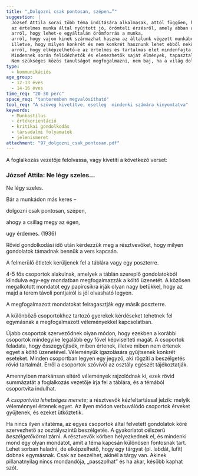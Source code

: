 ```yaml
---
title: "„Dolgozni csak pontosan, szépen…”"
suggestion: | 
  József Attila sorai több téma indítására alkalmasak, attól függően, hogy milyen gondolatokat váltanak ki a gyerekekből. Beszélgethetünk – többek között –
  az értelmes munka által nyújtott jó, örömteli érzésről, amely abban az esetben töltheti el az embert, ha „pontosan, szépen” teszi a dolgát,
  arról, hogy lehet-e egyáltalán örömforrás a munka,
  arról, hogy vajon kinek származhat haszna az általunk végzett munkából,
  illetve, hogy milyen konkrét és nem konkrét hasznunk lehet ebből nekünk magunknak,
  arról, hogy elképzelhető-e az értelmes és tartalmas élet mindenfajta munka nélkül stb.
  Mindennek során felidézhetők és elemezhetők saját élmények, tapasztalatok, eljuthatunk filozófiai problémákig (pl. az élet értelme, az ember dolga a világon, a boldogság ismérvei), felmerülhetnek társadalmi problémák (közteherviselés, igazságosság, szolidaritás, haszonelvűség stb.). A beszélgetés akkor lesz hatékony, ha a spontán felmerülő gondolatoktól sikerül eljutnunk a megélt konkrét élményekig, tapasztalatokig. 
  Nem szükséges közös tanulságot megfogalmazni, nem baj, ha a világ dolgairól ki-ki eltérő módon vélekedik, fontos, hogy legyen véleménye, és dolgozzon azon, hogy az alakuló vélemény minél megalapozottabb legyen.
type:
  - kommunikációs
age_group:
  - 12-13 éves
  - 14-16 éves
time_req: "20-30 perc"
space_req: "tanteremben megvalósítható"
tool_req: "A szöveg kivetítve, esetleg  mindenki számára kinyomtatva"
keywords: 
  - Munkastílus
  - értékorientáció
  - kritikai gondolkodás
  - társadalmi folyamatok
  - jelenismeret
attachment: "97_dolgozni_csak_pontosan.pdf"
---
```


 A foglalkozás vezetője felolvassa, vagy kivetíti a következő verset:

### József Attila: Ne légy szeles...

Ne légy szeles.

Bár a munkádon más keres –

dolgozni csak pontosan, szépen,

ahogy a csillag megy az égen,

ugy érdemes. (1936)

Rövid gondolkodási idő után kérdezzük meg a résztvevőket, hogy milyen gondolatok támadnak bennük a vers kapcsán.

A felmerülő ötletek kerüljenek fel a táblára vagy egy poszterre.

4-5 fős csoportok alakulnak, amelyek a táblán szereplő gondolatokból kiindulva egy-egy mondatban megfogalmazzák a költő üzenetét. A közösen megalkotott mondatot egy papírcsíkra írják olyan nagy betűkkel, hogy az majd a terem távoli pontjairól is jól olvasható legyen.

A megfogalmazott mondatokat felragasztják egy másik poszterre.

A különböző csoportokhoz tartozó gyerekek kérdéseket tehetnek fel egymásnak a megfogalmazott véleményekkel kapcsolatban.

Újabb csoportok szerveződnek olyan módon, hogy ezekben a korábbi csoportok mindegyike legalább egy fővel képviselteti magát. A csoportok feladata, hogy összegyűjtsék, miben értenek, illetve miben nem értenek egyet a költő üzenetével. Véleményük igazolására gyűjtsenek konkrét eseteket. Minden csoportban legyen egy jegyző, aki rögzíti a beszélgetés rövid tartalmát. Erről a csoportok szóvivői az osztály egészét tájékoztatják.

Amennyiben markánsan eltérő vélemények rajzolódnak ki, ezek rövid summázatát a foglalkozás vezetője írja fel a táblára, és a témából csoportvita indulhat.

_A csoportvita lehetséges menete_; a résztvevők kézfeltartással jelzik: melyik véleménnyel értenek egyet. Az ilyen módon verbuválódó csoportok érveket gyűjtenek, és ezeket ütköztetik.

Ha nincs ilyen vitatéma, az egyes csoportok által felvetett gondolatok köré szervezhető az osztályszintű beszélgetés. A gyakorlatot célszerű _beszélgetőkörrel_ zárni. A résztvevők körben helyezkednek el, és mindenki mond egy olyan mondatot, amit a téma kapcsán különösen fontosnak tart. Lehet sorban haladni, de elképzelhető, hogy egy tárgyat (pl. labdát, lufit) dobnak egymásnak. Csak az beszélhet, akinél a tárgy van. Akinek pillanatnyilag nincs mondandója, „passzolhat” és ha akar, később kaphat szót.
  
  
